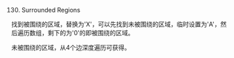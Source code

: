130. Surrounded Regions

找到被围绕的区域，替换为'X'，可以先找到未被围绕的区域，临时设置为'A'，然后遍历数组，剩下的为'0'的即被围绕的区域。

未被围绕的区域，从4个边深度遍历可获得。